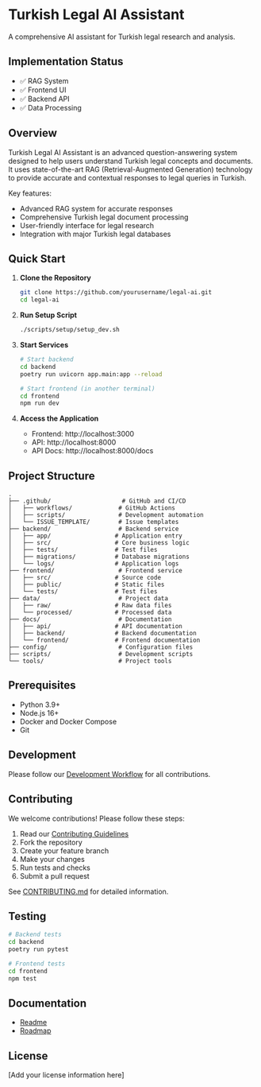 # Turkish Legal AI Assistant

A comprehensive AI assistant for Turkish legal research and analysis.

## Implementation Status

- ✅ RAG System
- ✅ Frontend UI
- ✅ Backend API
- ✅ Data Processing

## Overview

Turkish Legal AI Assistant is an advanced question-answering system designed to help users understand Turkish legal concepts and documents. It uses state-of-the-art RAG (Retrieval-Augmented Generation) technology to provide accurate and contextual responses to legal queries in Turkish.

Key features:

- Advanced RAG system for accurate responses
- Comprehensive Turkish legal document processing
- User-friendly interface for legal research
- Integration with major Turkish legal databases

## Quick Start

1. **Clone the Repository**

   ```bash
   git clone https://github.com/yourusername/legal-ai.git
   cd legal-ai
   ```

2. **Run Setup Script**

   ```bash
   ./scripts/setup/setup_dev.sh
   ```

3. **Start Services**

   ```bash
   # Start backend
   cd backend
   poetry run uvicorn app.main:app --reload

   # Start frontend (in another terminal)
   cd frontend
   npm run dev
   ```

4. **Access the Application**
   - Frontend: http://localhost:3000
   - API: http://localhost:8000
   - API Docs: http://localhost:8000/docs

## Project Structure

```
.
├── .github/                    # GitHub and CI/CD
│   ├── workflows/             # GitHub Actions
│   ├── scripts/               # Development automation
│   └── ISSUE_TEMPLATE/        # Issue templates
├── backend/                   # Backend service
│   ├── app/                  # Application entry
│   ├── src/                  # Core business logic
│   ├── tests/                # Test files
│   ├── migrations/           # Database migrations
│   └── logs/                 # Application logs
├── frontend/                  # Frontend service
│   ├── src/                  # Source code
│   ├── public/               # Static files
│   └── tests/                # Test files
├── data/                      # Project data
│   ├── raw/                  # Raw data files
│   └── processed/            # Processed data
├── docs/                      # Documentation
│   ├── api/                  # API documentation
│   ├── backend/              # Backend documentation
│   └── frontend/             # Frontend documentation
├── config/                    # Configuration files
├── scripts/                   # Development scripts
└── tools/                     # Project tools
```

## Prerequisites

- Python 3.9+
- Node.js 16+
- Docker and Docker Compose
- Git

## Development

Please follow our [Development Workflow](WORKFLOW.md) for all contributions.

## Contributing

We welcome contributions! Please follow these steps:

1. Read our [Contributing Guidelines](CONTRIBUTING.md)
2. Fork the repository
3. Create your feature branch
4. Make your changes
5. Run tests and checks
6. Submit a pull request

See [CONTRIBUTING.md](CONTRIBUTING.md) for detailed information.

## Testing

```bash
# Backend tests
cd backend
poetry run pytest

# Frontend tests
cd frontend
npm test
```

## Documentation

- [Readme](docs/README.md)
- [Roadmap](docs/ROADMAP.md)

## License

[Add your license information here]
